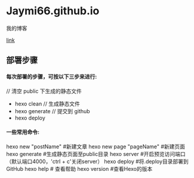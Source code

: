# Jaymi66.github.io
我的博客

[link](http://www.mysaul.com)

## 部署步骤

#### 每次部署的步骤，可按以下三步来进行:
// 清空 public 下生成的静态文件
* hexo clean
// 生成静态文件
* hexo generate
// 提交到 github
* hexo deploy


#### 一些常用命令:
hexo new "postName" #新建文章
hexo new page "pageName" #新建页面
hexo generate #生成静态页面至public目录
hexo server #开启预览访问端口（默认端口4000，'ctrl + c'关闭server）
hexo deploy #将.deploy目录部署到GitHub
hexo help # 查看帮助
hexo version #查看Hexo的版本
